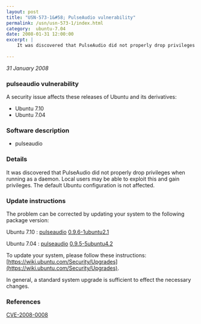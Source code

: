 ```yaml
---
layout: post
title: "USN-573-1&#58; PulseAudio vulnerability"
permalink: /usn/usn-573-1/index.html
category:  ubuntu-7.04
date: 2008-01-31 12:00:00
excerpt: |
    It was discovered that PulseAudio did not properly drop privileges when running as a daemon. Local users may be able to exploit this and gain privileges. The default Ubuntu configuration is not affected. 
    
--- 
```

 
 

*31 January 2008*

### pulseaudio vulnerability

A security issue affects these releases of Ubuntu and its derivatives:

* Ubuntu 7.10
* Ubuntu 7.04

### Software description

* pulseaudio 

### Details

It was discovered that PulseAudio did not properly drop privileges when running as a daemon. Local users may be able to exploit this and gain privileges. The default Ubuntu configuration is not affected. 

### Update instructions

The problem can be corrected by updating your system to the following package version:

Ubuntu 7.10
 : [pulseaudio](https://launchpad.net/ubuntu/+source/pulseaudio) <span> [0.9.6-1ubuntu2.1](https://launchpad.net/ubuntu/+source/pulseaudio/0.9.6-1ubuntu2.1) </span> 

Ubuntu 7.04
 : [pulseaudio](https://launchpad.net/ubuntu/+source/pulseaudio) <span> [0.9.5-5ubuntu4.2](https://launchpad.net/ubuntu/+source/pulseaudio/0.9.5-5ubuntu4.2) </span> 

To update your system, please follow these instructions: [https://wiki.ubuntu.com/Security/Upgrades](https://wiki.ubuntu.com/Security/Upgrades).

In general, a standard system upgrade is sufficient to effect the necessary changes. 

### References

 
 [CVE-2008-0008](http://people.ubuntu.com/~ubuntu-security/cve/CVE-2008-0008)
 

